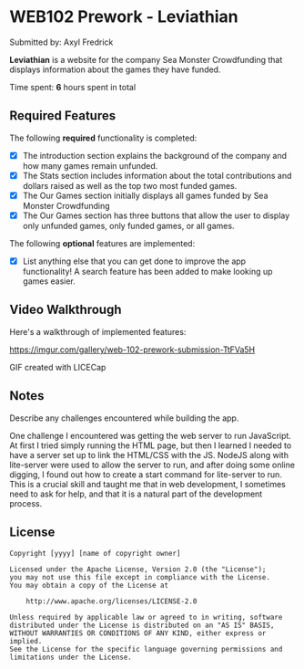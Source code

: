 # WEB102 Prework - Leviathian

Submitted by: Axyl Fredrick

**Leviathian** is a website for the company Sea Monster Crowdfunding that displays information about the games they have funded.

Time spent: **6** hours spent in total

## Required Features

The following **required** functionality is completed:

* [X] The introduction section explains the background of the company and how many games remain unfunded.
* [X] The Stats section includes information about the total contributions and dollars raised as well as the top two most funded games.
* [X] The Our Games section initially displays all games funded by Sea Monster Crowdfunding
* [X] The Our Games section has three buttons that allow the user to display only unfunded games, only funded games, or all games.

The following **optional** features are implemented:

* [X] List anything else that you can get done to improve the app functionality!
      A search feature has been added to make looking up games easier.

## Video Walkthrough

Here's a walkthrough of implemented features:

https://imgur.com/gallery/web-102-prework-submission-TtFVa5H

<!-- Replace this with whatever GIF tool you used! -->
GIF created with LICECap 
<!-- Recommended tools:
[Kap](https://getkap.co/) for macOS
[ScreenToGif](https://www.screentogif.com/) for Windows
[peek](https://github.com/phw/peek) for Linux. -->

## Notes

Describe any challenges encountered while building the app.

One challenge I encountered was getting the web server to run JavaScript. At first I tried simply running the HTML page, but then I learned I needed to have a server set up to link the HTML/CSS with the JS. NodeJS along with lite-server were used to allow the server to run, and after doing some online digging, I found out how to create a start command for lite-server to run. This is a crucial skill and taught me that in web development, I sometimes need to ask for help, and that it is a natural part of the development process.

## License

    Copyright [yyyy] [name of copyright owner]

    Licensed under the Apache License, Version 2.0 (the "License");
    you may not use this file except in compliance with the License.
    You may obtain a copy of the License at

        http://www.apache.org/licenses/LICENSE-2.0

    Unless required by applicable law or agreed to in writing, software
    distributed under the License is distributed on an "AS IS" BASIS,
    WITHOUT WARRANTIES OR CONDITIONS OF ANY KIND, either express or implied.
    See the License for the specific language governing permissions and
    limitations under the License.
